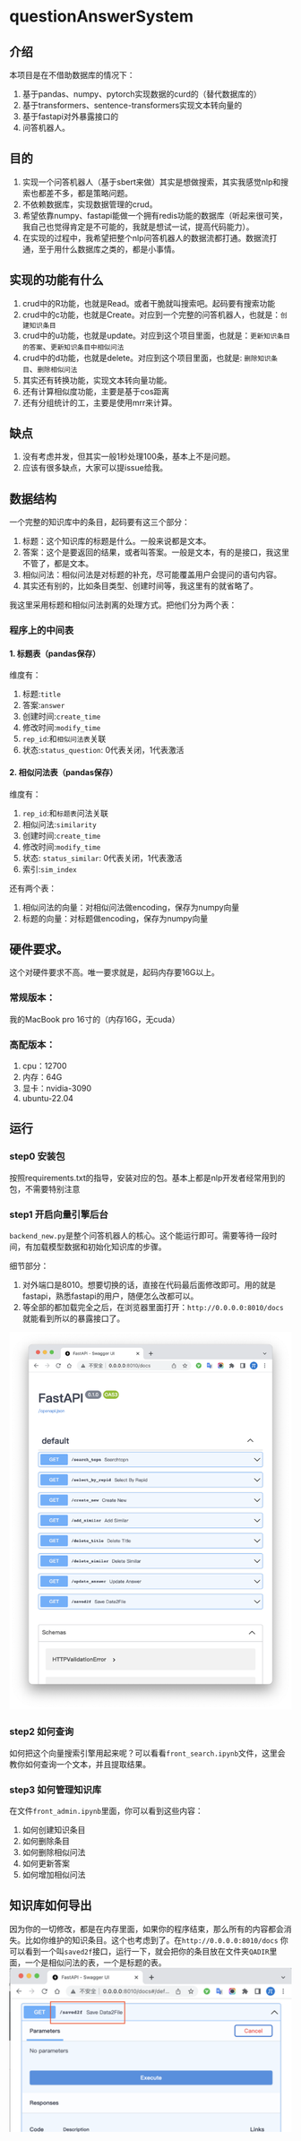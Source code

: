 # questionAnswerSystem

## 介绍

本项目是在不借助数据库的情况下：

1. 基于pandas、numpy、pytorch实现数据的curd的（替代数据库的）
2. 基于transformers、sentence-transformers实现文本转向量的
3. 基于fastapi对外暴露接口的
4. 问答机器人。

## 目的

1. 实现一个问答机器人（基于sbert来做）其实是想做搜索，其实我感觉nlp和搜索也都差不多，都是策略问题。
2. 不依赖数据库，实现数据管理的crud。
3. 希望依靠numpy、fastapi能做一个拥有redis功能的数据库（听起来很可笑，我自己也觉得肯定是不可能的，我就是想试一试，提高代码能力）。
4. 在实现的过程中，我希望把整个nlp问答机器人的数据流都打通。数据流打通，至于用什么数据库之类的，都是小事情。

## 实现的功能有什么

1. crud中的R功能，也就是Read。或者干脆就叫搜索吧。起码要有搜索功能
2. crud中的c功能，也就是Create。对应到一个完整的问答机器人，也就是：`创建知识条目`
3. crud中的u功能，也就是update。对应到这个项目里面，也就是：`更新知识条目的答案`、`更新知识条目中相似问法`
4. crud中的d功能，也就是delete。对应到这个项目里面，也就是: `删除知识条目`、`删除相似问法`
5. 其实还有转换功能，实现文本转向量功能。
6. 还有计算相似度功能，主要是基于cos距离
7. 还有分组统计的工，主要是使用mrr来计算。

## 缺点

1. 没有考虑并发，但其实一般1秒处理100条，基本上不是问题。
2. 应该有很多缺点，大家可以提issue给我。

## 数据结构

一个完整的知识库中的条目，起码要有这三个部分：

1. 标题：这个知识库的标题是什么。一般来说都是文本。
2. 答案：这个是要返回的结果，或者叫答案。一般是文本，有的是接口，我这里不管了，都是文本。
3. 相似问法：相似问法是对标题的补充，尽可能覆盖用户会提问的语句内容。
4. 其实还有别的，比如条目类型、创建时间等，我这里有的就省略了。

我这里采用标题和相似问法剥离的处理方式。把他们分为两个表：

### 程序上的中间表

#### 1. 标题表（pandas保存）

维度有：

1. 标题:`title`
2. 答案:`answer`
3. 创建时间:`create_time`
4. 修改时间:`modify_time`
5. `rep_id`:和`相似问法表`关联
6. 状态:`status_question`: 0代表关闭，1代表激活

#### 2. 相似问法表（pandas保存）

维度有：

1. `rep_id`:和`标题表`问法关联
2. 相似问法:`similarity`
3. 创建时间:`create_time`
4. 修改时间:`modify_time`
5. 状态: `status_similar`: 0代表关闭，1代表激活
6. 索引:`sim_index`

还有两个表：

1. 相似问法的向量：对相似问法做encoding，保存为numpy向量
2. 标题的向量：对标题做encoding，保存为numpy向量

## 硬件要求。

这个对硬件要求不高。唯一要求就是，起码内存要16G以上。

### 常规版本：

我的MacBook pro 16寸的（内存16G，无cuda）

### 高配版本：

1. cpu：12700
2. 内存：64G
3. 显卡：nvidia-3090
4. ubuntu-22.04

## 运行

### step0 安装包

按照requirements.txt的指导，安装对应的包。基本上都是nlp开发者经常用到的包，不需要特别注意

### step1 开启向量引擎后台

`backend_new.py`是整个问答机器人的核心。这个能运行即可。需要等待一段时间，有加载模型数据和初始化知识库的步骤。

细节部分：

1. 对外端口是8010。想要切换的话，直接在代码最后面修改即可。用的就是fastapi，熟悉fastapi的用户，随便怎么改都可以。
2. 等全部的都加载完全之后，在浏览器里面打开：`http://0.0.0.0:8010/docs` 就能看到所以的暴露接口了。

![all api](images/searchengin_all_api.png)

###  step2 如何查询
如何把这个向量搜索引擎用起来呢？可以看看`front_search.ipynb`文件，这里会教你如何查询一个文本，并且提取结果。

### step3 如何管理知识库
在文件`front_admin.ipynb`里面，你可以看到这些内容：
1. 如何创建知识条目
2. 如何删除条目
3. 如何删除相似问法
4. 如何更新答案
5. 如何增加相似问法

## 知识库如何导出
因为你的一切修改，都是在内存里面，如果你的程序结束，那么所有的内容都会消失。比如你维护的知识条目。这个也考虑到了。在`http://0.0.0.0:8010/docs`
你可以看到一个叫`saved2f`接口，运行一下，就会把你的条目放在文件夹`QADIR`里面，一个是相似问法的表，一个是标题的表。
![saved2f](images/saved2f.png)